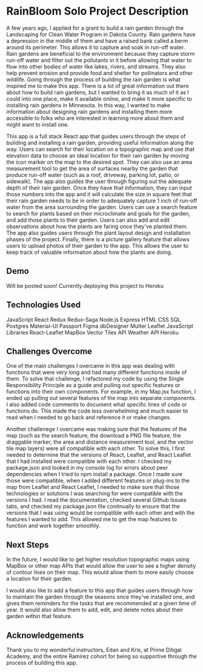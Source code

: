 
# RainBloom Solo Project Description

A few years ago, I applied for a grant to build a rain garden through the Landscaping for Clean Water Program in Dakota County. Rain gardens have a depression in the middle of them and have a raised bank called a berm around its perimeter. This allows it to capture and soak in run-off water. Rain gardens are beneficial to the environment because they capture storm run-off water and filter out the pollutants in it before allowing that water to flow into other bodies of water like lakes, rivers, and streams. They also help prevent erosion and provide food and shelter for pollinators and other wildlife. Going through the process of building the rain garden is what inspired me to make this app. There is a lot of great information out there about how to build rain gardens, but I wanted to bring it as much of it as I could into one place, make it available online, and make it more specific to installing rain gardens in Minnesota. In this way, I wanted to make information about designing rain gardens and installing them more accessible to folks who are interested in learning more about them and might want to install one.


This app is a full stack React app that guides users through the steps of building and installing a rain garden, providing useful information along the way. Users can search for their location on a topographic map and use that elevation data to choose an ideal location for their rain garden by moving the icon marker on the map to the desired spot. They can also use an area measurement tool to get the area of surfaces nearby the garden that produce run-off water (such as a roof, driveway, parking lot, patio, or sidewalk). The app also guides the user through figuring out the adequate depth of their rain garden. Once they have that information, they can input those numbers into the app and it will calculate the size in square feet that their rain garden needs to be in order to adequately capture 1 inch of run-off water from the area surrounding the garden. Users can use a search feature to search for plants based on their microclimate and goals for the garden, and add those plants to their garden. Users can also add and edit observations about how the plants are faring once they've planted them. The app also guides users through the plant layout design and installation phases of the project. Finally, there is a picture gallery feature that allows users to upload photos of their garden to the app. This allows the user to keep track of valuable information about how the plants are doing. 

## Demo
Will be posted soon!
Currently deploying this project to Heroku

## Technologies Used
JavaScript
React
Redux
Redux-Saga
Node.js
Express
HTML
CSS
SQL
Postgres
Material-UI
Passport
Figma
dbDesigner
Multer
Leaflet JavaScript Libraries
React-Leaflet
MapBox Vector Tiles API
Weather API
Heroku

## Challenges Overcome

One of the main challenges I overcame in this app was dealing with functions that were very long and had many different functions inside of them. To solve that challenge, I refactored my code by using the Single Responsibility Principle as a guide and pulling out specific features or functions into their own components. For example, in my Map.jsx function, I ended up pulling out several features of the map into separate components. I also added code comments to document what specific lines of code or functions do. This made the code less overwhelming and much easier to read when I needed to go back and reference it or make changes.

Another challenege I overcame was making sure that the features of the map (such as the search feature, the download a PNG file feature, the draggable marker, the area and distance measurement tool, and the vector tile map layers) were all compatible with each other. To solve this, I first needed to determine that the versions of React, Leaflet, and React Leaflet that I had installed were compatible with each other. I checked my package.json and looked in my console log for errors about peer dependencies when I tried to npm install a package. Once I made sure those were compatible, when I added different features or plug-ins to the map from Leaflet and React Leaflet, I needed to make sure that those technologies or solutions I was searching for were compatible with the versions I had. I read the documentation, checked several Github Issues tabs, and checked my package.json file continually to ensure that the versions that I was using would be compatible with each other and with the features I wanted to add. This allowed me to get the map features to function and work together smoothly.


## Next Steps
In the future, I would like to get higher resolution topographic maps using MapBox or other map APIs that would allow the user to see a higher density of contour lines on their map. This would allow them to more easily choose a location for their garden.

I would also like to add a feature to this app that guides users through how to maintain the garden through the seasons once they've installed one, and gives them reminders for the tasks that are recommended at a given time of year. It would also allow them to add, edit, and delete notes about their garden within that feature. 

## Acknowledgements

Thank you to my wonderful instructors, Edan and Kris, at Prime Ditigal Academy, and the entire Ramirez cohort for being so supportive through the process of building this app.
















